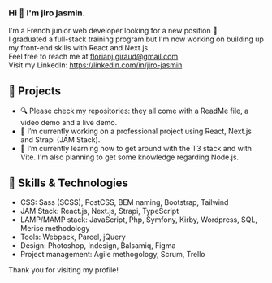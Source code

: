 ### Hi 👋 I'm jiro jasmin.
I'm a French junior web developer looking for a new position 👔  
I graduated a full-stack training program but I'm now working on building up my front-end skills with React and Next.js.  
Feel free to reach me at florianj.giraud@gmail.com  
Visit my LinkedIn: https://linkedin.com/in/jiro-jasmin

## 🚀 Projects
- 🔍 Please check my repositories: they all come with a ReadMe file, a video demo and a live demo.
- 🔭 I’m currently working on a professional project using React, Next.js and Strapi (JAM Stack).
- 🌱 I’m currently learning how to get around with the T3 stack and with Vite. I'm also planning to get some knowledge regarding Node.js.

## 🔧 Skills & Technologies  
- CSS: Sass (SCSS), PostCSS, BEM naming, Bootstrap, Tailwind 
- JAM Stack: React.js, Next.js, Strapi, TypeScript
- LAMP/MAMP stack: JavaScript, Php, Symfony, Kirby, Wordpress, SQL, Merise methodology
- Tools: Webpack, Parcel, jQuery
- Design: Photoshop, Indesign, Balsamiq, Figma
- Project management: Agile methogology, Scrum, Trello


Thank you for visiting my profile!

